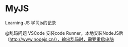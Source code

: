 # MyJS
Learning JS 学习js的记录

@乱码问题
VSCode 安装code Runner，本地安装NodeJS后（http://www.nodejs.cn/），输出乱码时，需要重启电脑